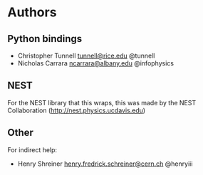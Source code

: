 # Authors

## Python bindings

* Christopher Tunnell <tunnell@rice.edu> @tunnell
* Nicholas Carrara <ncarrara@albany.edu> @infophysics

## NEST

For the NEST library that this wraps, this was made by the NEST Collaboration (http://nest.physics.ucdavis.edu)

## Other

For indirect help:

* Henry Shreiner <henry.fredrick.schreiner@cern.ch> @henryiii
